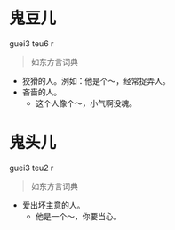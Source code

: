 # 鬼豆儿
guei3 teu6 r
> 如东方言词典
- 狡猾的人。洌如：他是个～，经常捉弄人。
- 吝啬的人。
  - 这个人像个～，小气啊没魂。

# 鬼头儿
guei3 teu2 r
> 如东方言词典
- 爱出坏主意的人。
  - 他是一个～，你要当心。
